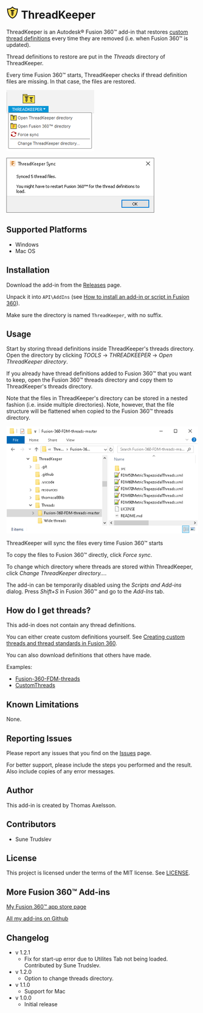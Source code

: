 # ![](resources/logo/32x32.png) ThreadKeeper

ThreadKeeper is an Autodesk® Fusion 360™ add-in that restores [custom thread definitions](https://knowledge.autodesk.com/support/fusion-360/learn-explore/caas/sfdcarticles/sfdcarticles/Custom-Threads-in-Fusion-360.html) every time they are removed (i.e. when Fusion 360™ is updated).

Thread definitions to restore are put in the *Threads* directory of ThreadKeeper.

Every time Fusion 360™ starts, ThreadKeeper checks if thread definition files are missing. In that case, the files are restored.

![Main menu](menu_screenshot.png)

![Sync dialog](dialog_screenshot.png)

## Supported Platforms

* Windows
* Mac OS

## Installation

Download the add-in from the [Releases](https://github.com/thomasa88/ThreadKeeper/releases) page.

Unpack it into `API\AddIns` (see [How to install an add-in or script in Fusion 360](https://knowledge.autodesk.com/support/fusion-360/troubleshooting/caas/sfdcarticles/sfdcarticles/How-to-install-an-ADD-IN-and-Script-in-Fusion-360.html)).

Make sure the directory is named `ThreadKeeper`, with no suffix.

## Usage

Start by storing thread definitions inside ThreadKeeper's threads directory. Open the directory by clicking *TOOLS* -> *THREADKEEPER* -> *Open ThreadKeeper directory*.

If you already have thread definitions added to Fusion 360™ that you want to keep, open the Fusion 360™ threads directory and copy them to ThreadKeeper's threads directory.

Note that the files in ThreadKeeper's directory can be stored in a nested fashion (i.e. inside multiple directories). Note, however, that the file structure will be flattened when copied to the Fusion 360™ threads directory.

![Threads directory](nested_files_screenshot.png)



ThreadKeeper will sync the files every time Fusion 360™ starts

To copy the files to Fusion 360™ directly, click *Force sync*.

To change which directory where threads are stored within ThreadKeeper, click *Change ThreadKeeper directory...*.

The add-in can be temporarily disabled using the *Scripts and Add-ins* dialog. Press *Shift+S* in Fusion 360™ and go to the *Add-Ins* tab.

## How do I get threads?

This add-in does not contain any thread definitions.

You can either create custom definitions yourself. See [Creating custom threads and thread standards in Fusion 360](https://knowledge.autodesk.com/support/fusion-360/learn-explore/caas/sfdcarticles/sfdcarticles/Custom-Threads-in-Fusion-360.html).

You can also download definitions that others have made.

Examples:

* [Fusion-360-FDM-threads](https://github.com/dans98/Fusion-360-FDM-threads)
* [CustomThreads](https://github.com/BalzGuenat/CustomThreads)

## Known Limitations

None.

## Reporting Issues

Please report any issues that you find on the [Issues](https://github.com/thomasa88/ThreadKeeper/issues) page.

For better support, please include the steps you performed and the result. Also include copies of any error messages.

## Author

This add-in is created by Thomas Axelsson.

## Contributors

* Sune Trudslev

## License

This project is licensed under the terms of the MIT license. See [LICENSE](LICENSE).

## More Fusion 360™ Add-ins

[My Fusion 360™ app store page](https://apps.autodesk.com/en/Publisher/PublisherHomepage?ID=JLH9M8296BET)

[All my add-ins on Github](https://github.com/topics/fusion-360?q=user%3Athomasa88)

## Changelog

* v 1.2.1
  * Fix for start-up error due to Utilites Tab not being loaded. Contributed by Sune Trudslev.
* v 1.2.0
  * Option to change threads directory.
* v 1.1.0
  * Support for Mac
* v 1.0.0
  * Initial release
